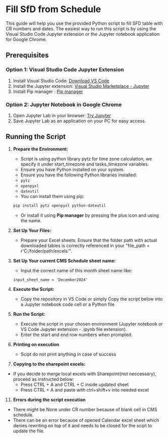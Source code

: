
# Fill SfD from Schedule

This guide will help you use the provided Python script to fill SFD table with CR numbers and dates. The easiest way to run this script is by using the Visual Studio Code Jupyter extension or the Jupyter notebook application for Google Chrome.

## Prerequisites

### Option 1: Visual Studio Code Jupyter Extension
1. Install Visual Studio Code: [Download VS Code](https://code.visualstudio.com/download)
2. Install the Jupyter extension: [Visual Studio Marketplace - Jupyter](https://marketplace.visualstudio.com/items?itemName=ms-toolsai.jupyter)
3. Install Pip manager : [Pip manager](https://marketplace.visualstudio.com/items?itemName=slightc.pip-manager)

### Option 2: Jupyter Notebook in Google Chrome
1. Open Jupyter Lab in your browser: [Try Jupyter](https://jupyter.org/try-jupyter/lab/)
2. Save Jupyter Lab as an application on your PC for easy access.

## Running the Script

1. **Prepare the Environment:**
   - Script is using python library pytz for time zone calculation, we specify it under start_timezone and tasks_timezone variables.
   - Ensure you have Python installed on your system.
   - Ensure you have the following Python libraries installed:
    - `pytz`
    - `openpyxl`
    - `dateutil`
   - You can install them using pip:
    ```sh
    pip install pytz openpyxl python-dateutil
    ```
   - Or install it using **Pip manager** by pressing the plus icon and using the name.

2. **Set Up Your Files:**
   
   - Prepare your Excel sheets. Ensure that the folder path with actual downloaded tables is correctly referenced in your "file_path = r'C:/folder/path/excels'".

4. **Set Up Your current CMS Schedule sheet name:**
   - Input the correct name of this month sheet name like: 
   
    ```
    input_sheet_name = 'December2024'
    ```

5. **Execute the Script:**

   - Copy the repository in VS Code or simply Copy the script below into a Jupyter notebook code cell or a Python file

6. **Run the Script:**

   - Execute the script in your chosen environment (Jupyter notebook or VS Code Jupyter extension - .ipynb file extension).
   - Enter the start and end row numbers when prompted.

8. **Printing on execution**

   - Scipt do not print anything in case of success

10. **Copying to the sharepoint excels:**

   - If you decide to merge local excels with Sharepoint(not neccessary), proceed as instructed below:
       - Press CTRL + A and CTRL + C inside updated sheet
       - Press CTRL + A and paste with ctrl+shift+v into needed excel

11. **Errors during the script execution**
    
   - There might be None under CR number because of blank cell in CMS schedule.
   - There can be an error because of opened Calendar excel sheet which denies rewriting on top of it and needs to be closed for the scipt to update the file.
